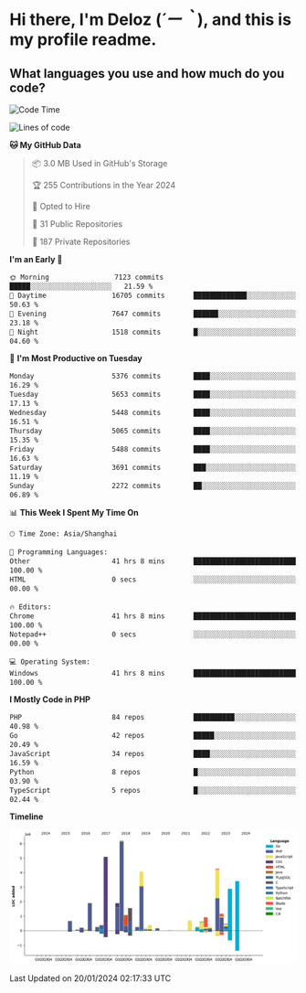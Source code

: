 # **Hi there, I'm Deloz (*´ー｀*), and this is my profile readme.**

## **What languages you use and how much do you code?**

<!--START_SECTION:waka-->
![Code Time](http://img.shields.io/badge/Code%20Time-3%2C210%20hrs-blue)

![Lines of code](https://img.shields.io/badge/From%20Hello%20World%20I%27ve%20Written-39.3%20million%20lines%20of%20code-blue)

**🐱 My GitHub Data** 

> 📦 3.0 MB Used in GitHub's Storage 
 > 
> 🏆 255 Contributions in the Year 2024
 > 
> 💼 Opted to Hire
 > 
> 📜 31 Public Repositories 
 > 
> 🔑 187 Private Repositories 
 > 
**I'm an Early 🐤** 

```text
🌞 Morning                7123 commits        █████░░░░░░░░░░░░░░░░░░░░   21.59 % 
🌆 Daytime                16705 commits       █████████████░░░░░░░░░░░░   50.63 % 
🌃 Evening                7647 commits        ██████░░░░░░░░░░░░░░░░░░░   23.18 % 
🌙 Night                  1518 commits        █░░░░░░░░░░░░░░░░░░░░░░░░   04.60 % 
```
📅 **I'm Most Productive on Tuesday** 

```text
Monday                   5376 commits        ████░░░░░░░░░░░░░░░░░░░░░   16.29 % 
Tuesday                  5653 commits        ████░░░░░░░░░░░░░░░░░░░░░   17.13 % 
Wednesday                5448 commits        ████░░░░░░░░░░░░░░░░░░░░░   16.51 % 
Thursday                 5065 commits        ████░░░░░░░░░░░░░░░░░░░░░   15.35 % 
Friday                   5488 commits        ████░░░░░░░░░░░░░░░░░░░░░   16.63 % 
Saturday                 3691 commits        ███░░░░░░░░░░░░░░░░░░░░░░   11.19 % 
Sunday                   2272 commits        ██░░░░░░░░░░░░░░░░░░░░░░░   06.89 % 
```


📊 **This Week I Spent My Time On** 

```text
🕑︎ Time Zone: Asia/Shanghai

💬 Programming Languages: 
Other                    41 hrs 8 mins       █████████████████████████   100.00 % 
HTML                     0 secs              ░░░░░░░░░░░░░░░░░░░░░░░░░   00.00 % 

🔥 Editors: 
Chrome                   41 hrs 8 mins       █████████████████████████   100.00 % 
Notepad++                0 secs              ░░░░░░░░░░░░░░░░░░░░░░░░░   00.00 % 

💻 Operating System: 
Windows                  41 hrs 8 mins       █████████████████████████   100.00 % 
```

**I Mostly Code in PHP** 

```text
PHP                      84 repos            ██████████░░░░░░░░░░░░░░░   40.98 % 
Go                       42 repos            █████░░░░░░░░░░░░░░░░░░░░   20.49 % 
JavaScript               34 repos            ████░░░░░░░░░░░░░░░░░░░░░   16.59 % 
Python                   8 repos             █░░░░░░░░░░░░░░░░░░░░░░░░   03.90 % 
TypeScript               5 repos             █░░░░░░░░░░░░░░░░░░░░░░░░   02.44 % 
```



**Timeline**

![Lines of Code chart](https://raw.githubusercontent.com/deloz/deloz/main/assets/bar_graph.png)


 Last Updated on 20/01/2024 02:17:33 UTC
<!--END_SECTION:waka-->
